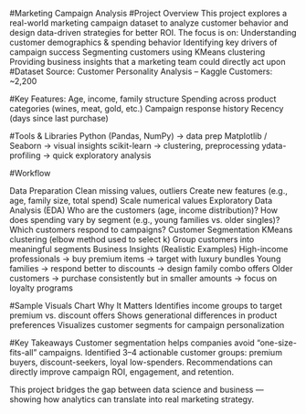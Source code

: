 #Marketing Campaign Analysis
#Project Overview
This project explores a real-world marketing campaign dataset to analyze customer behavior and design data-driven strategies for better ROI.
The focus is on:
Understanding customer demographics & spending behavior
Identifying key drivers of campaign success
Segmenting customers using KMeans clustering
Providing business insights that a marketing team could directly act upon
#Dataset
Source: Customer Personality Analysis – Kaggle
Customers: ~2,200

#Key Features:
Age, income, family structure
Spending across product categories (wines, meat, gold, etc.)
Campaign response history
Recency (days since last purchase)

#Tools & Libraries
Python (Pandas, NumPy) → data prep
Matplotlib / Seaborn → visual insights
scikit-learn → clustering, preprocessing
ydata-profiling → quick exploratory analysis

#Workflow

Data Preparation
Clean missing values, outliers
Create new features (e.g., age, family size, total spend)
Scale numerical values
Exploratory Data Analysis (EDA)
Who are the customers (age, income distribution)?
How does spending vary by segment (e.g., young families vs. older singles)?
Which customers respond to campaigns?
Customer Segmentation
KMeans clustering (elbow method used to select k)
Group customers into meaningful segments
Business Insights (Realistic Examples)
High-income professionals → buy premium items → target with luxury bundles
Young families → respond better to discounts → design family combo offers
Older customers → purchase consistently but in smaller amounts → focus on loyalty programs

#Sample Visuals
Chart	Why It Matters
Identifies income groups to target premium vs. discount offers
Shows generational differences in product preferences
Visualizes customer segments for campaign personalization

#Key Takeaways
Customer segmentation helps companies avoid “one-size-fits-all” campaigns.
Identified 3–4 actionable customer groups: premium buyers, discount-seekers, loyal low-spenders.
Recommendations can directly improve campaign ROI, engagement, and retention.

This project bridges the gap between data science and business — showing how analytics can translate into real marketing strategy.

